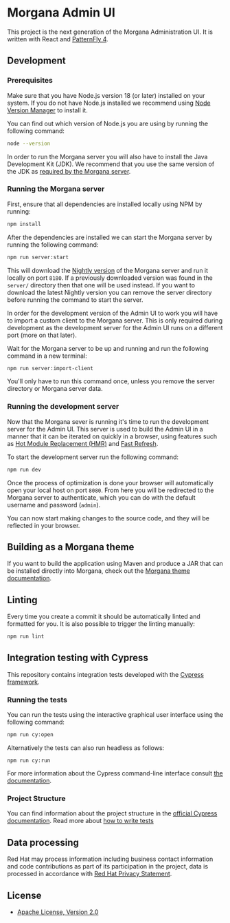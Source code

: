# Morgana Admin UI

This project is the next generation of the Morgana Administration UI. It is written with React and [PatternFly 4](https://www.patternfly.org/v4/).

## Development

### Prerequisites

Make sure that you have Node.js version 18 (or later) installed on your system. If you do not have Node.js installed we recommend using [Node Version Manager](https://github.com/nvm-sh/nvm) to install it.

You can find out which version of Node.js you are using by running the following command:

```bash
node --version
```

In order to run the Morgana server you will also have to install the Java Development Kit (JDK). We recommend that you use the same version of the JDK as [required by the Morgana server](https://ciusji.gitbook.io/morgana/guides/server-installation-and-configuration).

### Running the Morgana server

First, ensure that all dependencies are installed locally using NPM by running:

```bash
npm install
```

After the dependencies are installed we can start the Morgana server by running the following command:

```bash
npm run server:start
```

This will download the [Nightly version](https://github.com/MorganaToken/morgana-core/releases/tag/nightly) of the Morgana server and run it locally on port `8180`. If a previously downloaded version was found in the `server/` directory then that one will be used instead. If you want to download the latest Nightly version you can remove the server directory before running the command to start the server.

In order for the development version of the Admin UI to work you will have to import a custom client to the Morgana server. This is only required during development as the development server for the Admin UI runs on a different port (more on that later).

Wait for the Morgana server to be up and running and run the following command in a new terminal:

```bash
npm run server:import-client
```

You'll only have to run this command once, unless you remove the server directory or Morgana server data.

### Running the development server

Now that the Morgana sever is running it's time to run the development server for the Admin UI. This server is used to build the Admin UI in a manner that it can be iterated on quickly in a browser, using features such as [Hot Module Replacement (HMR)](https://vitejs.dev/guide/features.html#hot-module-replacement) and [Fast Refresh](https://www.npmjs.com/package/react-refresh).

To start the development server run the following command:

```bash
npm run dev
```

Once the process of optimization is done your browser will automatically open your local host on port `8080`. From here you will be redirected to the Morgana server to authenticate, which you can do with the default username and password (`admin`).

You can now start making changes to the source code, and they will be reflected in your browser.

## Building as a Morgana theme

If you want to build the application using Maven and produce a JAR that can be installed directly into Morgana, check out the [Morgana theme documentation](./keycloak-theme/README.md).

## Linting

Every time you create a commit it should be automatically linted and formatted for you. It is also possible to trigger the linting manually:

```bash
npm run lint
```
## Integration testing with Cypress

This repository contains integration tests developed with the [Cypress framework](https://www.cypress.io/).

### Running the tests

You can run the tests using the interactive graphical user interface using the following command:

```bash
npm run cy:open
```

Alternatively the tests can also run headless as follows:

```
npm run cy:run
```

For more information about the Cypress command-line interface consult [the documentation](https://docs.cypress.io/guides/guides/command-line).

### Project Structure

You can find information about the project structure in the [official Cypress documentation](https://docs.cypress.io/guides/core-concepts/writing-and-organizing-tests#Folder-structure).
Read more about [how to write tests](./cypress/WRITING_TESTS.md)

## Data processing

Red Hat may process information including business contact information and code contributions as part of its participation in the project, data is processed in accordance with [Red Hat Privacy Statement](https://www.redhat.com/en/about/privacy-policy).

## License

- [Apache License, Version 2.0](https://www.apache.org/licenses/LICENSE-2.0)
